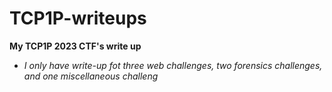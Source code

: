 # TCP1P-writeups
**My TCP1P 2023 CTF's write up**
* *I only have write-up fot three web challenges, two forensics challenges, and one miscellaneous challeng*
